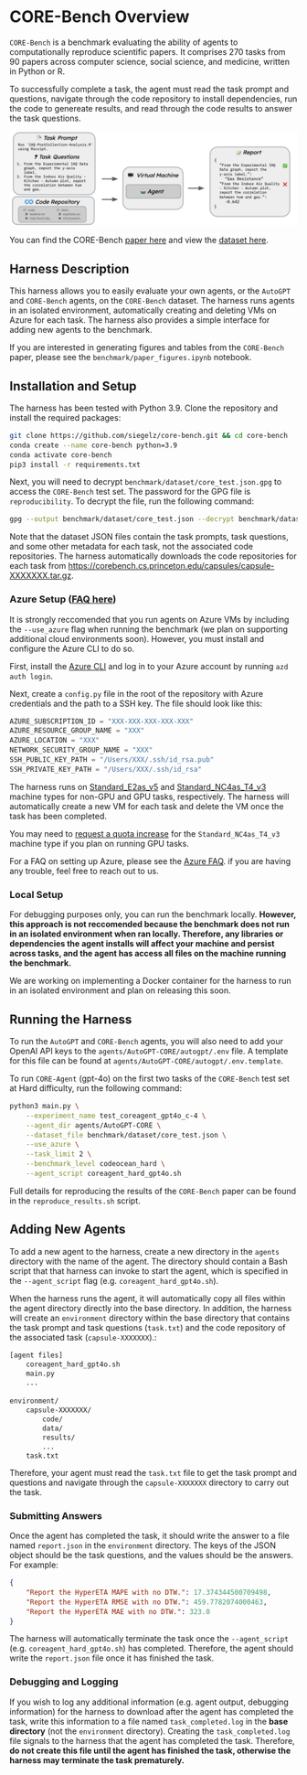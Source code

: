 # CORE-Bench Overview
`CORE-Bench` is a benchmark evaluating the ability of agents to computationally reproduce scientific papers. It comprises 270 tasks from 90 papers across computer science, social science, and medicine, written in Python or R.

To successfully complete a task, the agent must read the task prompt and questions, navigate through the code repository to install dependencies, run the code to genereate results, and read through the code results to answer the task questions.

![Local Image](./images/benchmark_overview.png)

You can find the CORE-Bench [paper here](https://arxiv.org/abs/2409.11363) and view the [dataset here](https://huggingface.co/datasets/siegelz/core-bench).

## Harness Description
This harness allows you to easily evaluate your own agents, or the `AutoGPT` and `CORE-Bench` agents, on the `CORE-Bench` dataset. The harness runs agents in an isolated environment, automatically creating and deleting VMs on Azure for each task. The harness also provides a simple interface for adding new agents to the benchmark.

If you are interested in generating figures and tables from the `CORE-Bench` paper, please see the `benchmark/paper_figures.ipynb` notebook.

## Installation and Setup
The harness has been tested with Python 3.9. Clone the repository and install the required packages:
```bash
git clone https://github.com/siegelz/core-bench.git && cd core-bench
conda create --name core-bench python=3.9
conda activate core-bench
pip3 install -r requirements.txt
```

Next, you will need to decrypt `benchmark/dataset/core_test.json.gpg` to access the `CORE-Bench` test set. The password for the GPG file is `reproducibility`. To decrypt the file, run the following command:
```bash
gpg --output benchmark/dataset/core_test.json --decrypt benchmark/dataset/core_test.json.gpg
```

Note that the dataset JSON files contain the task prompts, task questions, and some other metadata for each task, not the associated code repositories. The harness automatically downloads the code repositories for each task from https://corebench.cs.princeton.edu/capsules/capsule-XXXXXXX.tar.gz.

### Azure Setup ([FAQ here](azure_faq.md))
It is strongly reccomended that you run agents on Azure VMs by including the `--use_azure` flag when running the benchmark (we plan on supporting additional cloud environments soon). However, you must install and configure the Azure CLI to do so.

First, install the [Azure CLI](https://learn.microsoft.com/en-us/azure/developer/azure-developer-cli/install-azd) and log in to your Azure account by running `azd auth login`.

Next, create a `config.py` file in the root of the repository with Azure credentials and the path to a SSH key. The file should look like this:
```python
AZURE_SUBSCRIPTION_ID = "XXX-XXX-XXX-XXX-XXX"
AZURE_RESOURCE_GROUP_NAME = "XXX"
AZURE_LOCATION = "XXX"
NETWORK_SECURITY_GROUP_NAME = "XXX"
SSH_PUBLIC_KEY_PATH = "/Users/XXX/.ssh/id_rsa.pub"
SSH_PRIVATE_KEY_PATH = "/Users/XXX/.ssh/id_rsa"
```

The harness runs on [Standard_E2as_v5](https://cloudprice.net/vm/Standard_E2as_v5) and [Standard_NC4as_T4_v3](https://cloudprice.net/vm/Standard_NC4as_T4_v3) machine types for non-GPU and GPU tasks, respectively. The harness will automatically create a new VM for each task and delete the VM once the task has been completed.

You may need to [request a quota increase](https://portal.azure.com/#view/Microsoft_Azure_Capacity/QuotaMenuBlade/~/myQuotas) for the `Standard_NC4as_T4_v3` machine type if you plan on running GPU tasks.

For a FAQ on setting up Azure, please see the [Azure FAQ](azure_faq.md). if you are having any trouble, feel free to reach out to us.

### Local Setup
For debugging purposes only, you can run the benchmark locally. **However, this approach is not reccomended because the benchmark does not run in an isolated environment when ran locally. Therefore, any libraries or dependencies the agent installs will affect your machine and persist across tasks, and the agent has access all files on the machine running the benchmark.**

We are working on implementing a Docker container for the harness to run in an isolated environment and plan on releasing this soon.

## Running the Harness
To run the `AutoGPT` and `CORE-Bench` agents, you will also need to add your OpenAI API keys to the `agents/AutoGPT-CORE/autogpt/.env` file. A template for this file can be found at `agents/AutoGPT-CORE/autogpt/.env.template`.

To run `CORE-Agent` (gpt-4o) on the first two tasks of the `CORE-Bench` test set at Hard difficulty, run the following command:
```bash
python3 main.py \
    --experiment_name test_coreagent_gpt4o_c-4 \
    --agent_dir agents/AutoGPT-CORE \
    --dataset_file benchmark/dataset/core_test.json \
    --use_azure \
    --task_limit 2 \
    --benchmark_level codeocean_hard \
    --agent_script coreagent_hard_gpt4o.sh
```

Full details for reproducing the results of the `CORE-Bench` paper can be found in the `reproduce_results.sh` script.

## Adding New Agents
To add a new agent to the harness, create a new directory in the `agents` directory with the name of the agent. The directory should contain a Bash script that that harness can invoke to start the agent, which is specified in the ``--agent_script`` flag (e.g. `coreagent_hard_gpt4o.sh`).

When the harness runs the agent, it will automatically copy all files within the agent directory directly into the base directory. In addition, the harness will create an `environment` directory within the base directory that contains the task prompt and task questions (`task.txt`) and the code repository of the associated task (`capsule-XXXXXXX`).:
```
[agent files]
    coreagent_hard_gpt4o.sh
    main.py
    ...

environment/
    capsule-XXXXXXX/
        code/
        data/
        results/
        ...
    task.txt
```

Therefore, your agent must read the `task.txt` file to get the task prompt and questions and navigate through the `capsule-XXXXXXX` directory to carry out the task.

### Submitting Answers
Once the agent has completed the task, it should write the answer to a file named `report.json` in the `environment` directory. The keys of the JSON object should be the task questions, and the values should be the answers. For example:
```json
{
    "Report the HyperETA MAPE with no DTW.": 17.374344500709498,
    "Report the HyperETA RMSE with no DTW.": 459.7782074000463,
    "Report the HyperETA MAE with no DTW.": 323.0
}
```

The harness will automatically terminate the task once the `--agent_script` (e.g. `coreagent_hard_gpt4o.sh`) has completed. Therefore, the agent should write the `report.json` file once it has finished the task.

### Debugging and Logging
If you wish to log any additional information (e.g. agent output, debugging information) for the harness to download after the agent has completed the task, write this information to a file named `task_completed.log` in the **base directory** (not the `environment` directory). Creating the `task_completed.log` file signals to the harness that the agent has completed the task. Therefore, **do not create this file until the agent has finished the task, otherwise the harness may terminate the task prematurely.**